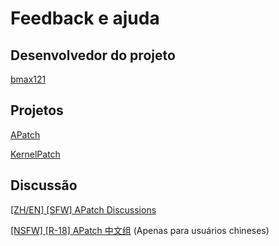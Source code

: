 # Feedback e ajuda

## Desenvolvedor do projeto

[bmax121](https://github.com/bmax121)

## Projetos

[APatch](https://github.com/bmax121/APatch)

[KernelPatch](https://github.com/bmax121/KernelPatch)

## Discussão

[[ZH/EN] [SFW] APatch Discussions](https://t.me/apatch_discuss)

[[NSFW] [R-18] APatch 中文组](https://t.me/APatch_CN_Group) (Apenas para usuários chineses)
